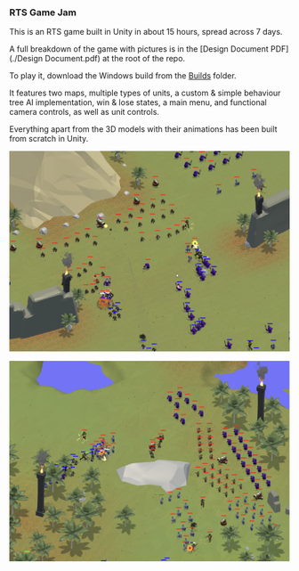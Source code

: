 ### RTS Game Jam

This is an RTS game built in Unity in about 15 hours, spread across 7 days.

A full breakdown of the game with pictures is in the [Design Document PDF](./Design Document.pdf) at the root of the repo.

To play it, download the Windows build from the [Builds](./Builds) folder.

It features two maps, multiple types of units, a custom & simple behaviour tree AI implementation, win & lose states, a main menu, and functional camera controls, as well as unit controls.

Everything apart from the 3D models with their animations has been built from scratch in Unity.

![1](./Screenshots/1.png)

![2](./Screenshots/2.png)